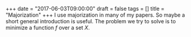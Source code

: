+++
date = "2017-06-03T09:00:00"
draft = false
tags = []
title = "Majorization"
+++
I use majorization in many of my papers. So maybe a short general introduction is useful. The problem we try to solve is to minimize a function *f* over a set *X*.
